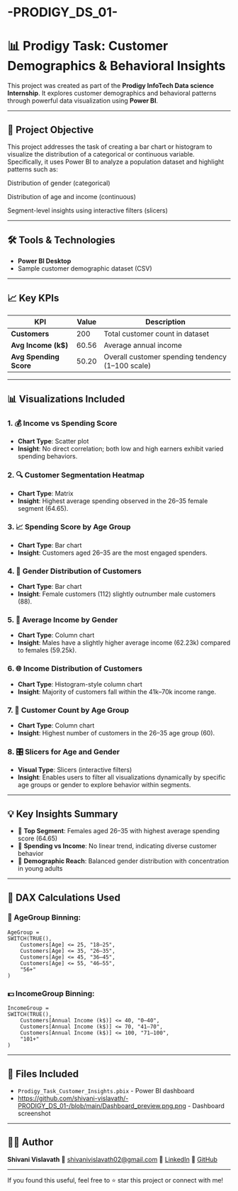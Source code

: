 # -PRODIGY_DS_01-
# 📊 Prodigy Task: Customer Demographics & Behavioral Insights

This project was created as part of the **Prodigy InfoTech Data science Internship**. It explores customer demographics and behavioral patterns through powerful data visualization using **Power BI**.

---

## 📍 Project Objective

This project addresses the task of creating a bar chart or histogram to visualize the distribution of a categorical or continuous variable. Specifically, it uses Power BI to analyze a population dataset and highlight patterns such as:

Distribution of gender (categorical)

Distribution of age and income (continuous)

Segment-level insights using interactive filters (slicers)

---

## 🛠 Tools & Technologies

* **Power BI Desktop**
* Sample customer demographic dataset (CSV)

---

## 📈 Key KPIs

| KPI                    | Value | Description                                      |
| ---------------------- | ----- | ------------------------------------------------ |
| **Customers**          | 200   | Total customer count in dataset                  |
| **Avg Income (k\$)**   | 60.56 | Average annual income                            |
| **Avg Spending Score** | 50.20 | Overall customer spending tendency (1–100 scale) |

---

## 📊 Visualizations Included

### 1. 💰 **Income vs Spending Score**

* **Chart Type**: Scatter plot
* **Insight**: No direct correlation; both low and high earners exhibit varied spending behaviors.

### 2. 🔍 **Customer Segmentation Heatmap**

* **Chart Type**: Matrix
* **Insight**: Highest average spending observed in the 26–35 female segment (64.65).

### 3. 📈 **Spending Score by Age Group**

* **Chart Type**: Bar chart
* **Insight**: Customers aged 26–35 are the most engaged spenders.

### 4. 👤 **Gender Distribution of Customers**

* **Chart Type**: Bar chart
* **Insight**: Female customers (112) slightly outnumber male customers (88).

### 5. 📅 **Average Income by Gender**

* **Chart Type**: Column chart
* **Insight**: Males have a slightly higher average income (62.23k) compared to females (59.25k).

### 6. 🌐 **Income Distribution of Customers**

* **Chart Type**: Histogram-style column chart
* **Insight**: Majority of customers fall within the 41k–70k income range.

### 7. 📅 **Customer Count by Age Group**

* **Chart Type**: Column chart
* **Insight**: Highest number of customers in the 26–35 age group (60).

### 8. 🎛️ **Slicers for Age and Gender**

* **Visual Type**: Slicers (interactive filters)
* **Insight**: Enables users to filter all visualizations dynamically by specific age groups or gender to explore behavior within segments.

---

## 💡 Key Insights Summary

* 👧 **Top Segment**: Females aged 26–35 with highest average spending score (64.65)
* 🧮 **Spending vs Income**: No linear trend, indicating diverse customer behavior
* 👥 **Demographic Reach**: Balanced gender distribution with concentration in young adults

---

## 📘 DAX Calculations Used

### 🎂 AgeGroup Binning:

```DAX
AgeGroup = 
SWITCH(TRUE(),
    Customers[Age] <= 25, "18–25",
    Customers[Age] <= 35, "26–35",
    Customers[Age] <= 45, "36–45",
    Customers[Age] <= 55, "46–55",
    "56+"
)
```

### 💵 IncomeGroup Binning:

```DAX
IncomeGroup = 
SWITCH(TRUE(),
    Customers[Annual Income (k$)] <= 40, "0–40",
    Customers[Annual Income (k$)] <= 70, "41–70",
    Customers[Annual Income (k$)] <= 100, "71–100",
    "101+"
)
```

---

## 📁 Files Included

* `Prodigy_Task_Customer_Insights.pbix` - Power BI dashboard
* https://github.com/shivani-vislavath/-PRODIGY_DS_01-/blob/main/Dashboard_preview.png.png - Dashboard screenshot

---

## 👨‍💻 Author

**Shivani Vislavath**
📧 [shivanivislavath02@gmail.com](mailto:shivanivislavath02@gmail.com)
🔗 [LinkedIn](https://www.linkedin.com/in/shivani-vislavath-680102286)
🔗 [GitHub](https://github.com/shivani-vislavath)

---

If you found this useful, feel free to ⭐ star this project or connect with me!
